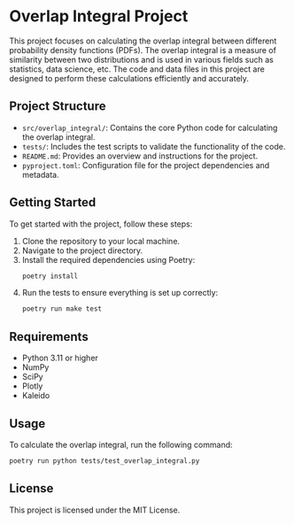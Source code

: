 # Overlap Integral Project

This project focuses on calculating the overlap integral between different probability density functions (PDFs). The overlap integral is a measure of similarity between two distributions and is used in various fields such as statistics, data science, etc. The code and data files in this project are designed to perform these calculations efficiently and accurately.

## Project Structure

- `src/overlap_integral/`: Contains the core Python code for calculating the overlap integral.
- `tests/`: Includes the test scripts to validate the functionality of the code.
- `README.md`: Provides an overview and instructions for the project.
- `pyproject.toml`: Configuration file for the project dependencies and metadata.

## Getting Started

To get started with the project, follow these steps:

1. Clone the repository to your local machine.
2. Navigate to the project directory.
3. Install the required dependencies using Poetry:
    ```bash
    poetry install
    ```
4. Run the tests to ensure everything is set up correctly:
    ```bash
    poetry run make test
    ```

## Requirements

- Python 3.11 or higher
- NumPy
- SciPy
- Plotly
- Kaleido

## Usage

To calculate the overlap integral, run the following command:

```bash
poetry run python tests/test_overlap_integral.py
```

## License

This project is licensed under the MIT License.